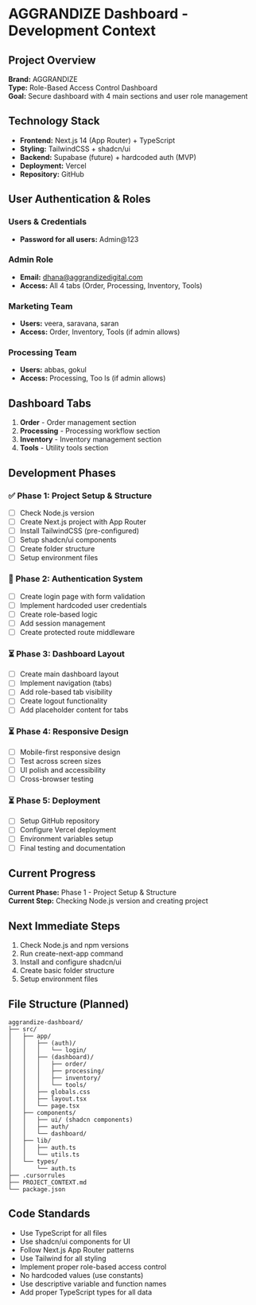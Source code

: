 # AGGRANDIZE Dashboard - Development Context

## Project Overview
**Brand:** AGGRANDIZE  
**Type:** Role-Based Access Control Dashboard  
**Goal:** Secure dashboard with 4 main sections and user role management

## Technology Stack
- **Frontend:** Next.js 14 (App Router) + TypeScript
- **Styling:** TailwindCSS + shadcn/ui
- **Backend:** Supabase (future) + hardcoded auth (MVP)
- **Deployment:** Vercel
- **Repository:** GitHub

## User Authentication & Roles

### Users & Credentials
- **Password for all users:** Admin@123

### Admin Role
- **Email:** dhana@aggrandizedigital.com
- **Access:** All 4 tabs (Order, Processing, Inventory, Tools)

### Marketing Team
- **Users:** veera, saravana, saran
- **Access:** Order, Inventory, Tools (if admin allows)

### Processing Team  
- **Users:** abbas, gokul
- **Access:** Processing, Too
ls (if admin allows)

## Dashboard Tabs
1. **Order** - Order management section
2. **Processing** - Processing workflow section
3. **Inventory** - Inventory management section
4. **Tools** - Utility tools section

## Development Phases

### ✅ Phase 1: Project Setup & Structure
- [ ] Check Node.js version
- [ ] Create Next.js project with App Router
- [ ] Install TailwindCSS (pre-configured)
- [ ] Setup shadcn/ui components
- [ ] Create folder structure
- [ ] Setup environment files

### 🔄 Phase 2: Authentication System
- [ ] Create login page with form validation
- [ ] Implement hardcoded user credentials
- [ ] Create role-based logic
- [ ] Add session management
- [ ] Create protected route middleware

### ⏳ Phase 3: Dashboard Layout
- [ ] Create main dashboard layout
- [ ] Implement navigation (tabs)
- [ ] Add role-based tab visibility
- [ ] Create logout functionality
- [ ] Add placeholder content for tabs

### ⏳ Phase 4: Responsive Design
- [ ] Mobile-first responsive design
- [ ] Test across screen sizes
- [ ] UI polish and accessibility
- [ ] Cross-browser testing

### ⏳ Phase 5: Deployment
- [ ] Setup GitHub repository
- [ ] Configure Vercel deployment
- [ ] Environment variables setup
- [ ] Final testing and documentation

## Current Progress
**Current Phase:** Phase 1 - Project Setup & Structure  
**Current Step:** Checking Node.js version and creating project

## Next Immediate Steps
1. Check Node.js and npm versions
2. Run create-next-app command
3. Install and configure shadcn/ui
4. Create basic folder structure
5. Setup environment files

## File Structure (Planned)
```
aggrandize-dashboard/
├── src/
│   ├── app/
│   │   ├── (auth)/
│   │   │   └── login/
│   │   ├── (dashboard)/
│   │   │   ├── order/
│   │   │   ├── processing/
│   │   │   ├── inventory/
│   │   │   └── tools/
│   │   ├── globals.css
│   │   ├── layout.tsx
│   │   └── page.tsx
│   ├── components/
│   │   ├── ui/ (shadcn components)
│   │   ├── auth/
│   │   └── dashboard/
│   ├── lib/
│   │   ├── auth.ts
│   │   └── utils.ts
│   └── types/
│       └── auth.ts
├── .cursorrules
├── PROJECT_CONTEXT.md
└── package.json
```

## Code Standards
- Use TypeScript for all files
- Use shadcn/ui components for UI
- Follow Next.js App Router patterns
- Use Tailwind for all styling
- Implement proper role-based access control
- No hardcoded values (use constants)
- Use descriptive variable and function names
- Add proper TypeScript types for all data
